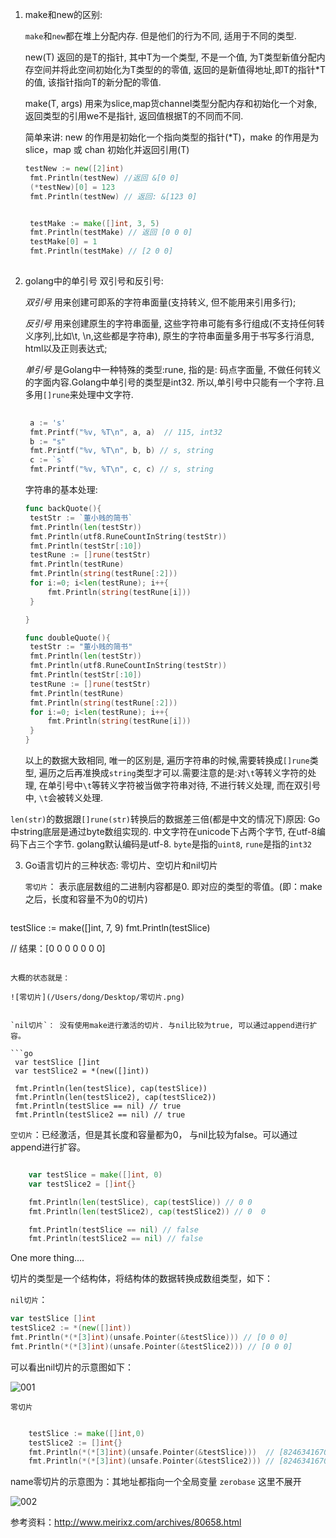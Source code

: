1. make和new的区别:

   `make`和`new`都在堆上分配内存. 但是他们的行为不同, 适用于不同的类型.

   

   new(T) 返回的是T的指针, 其中T为一个类型, 不是一个值, 为T类型新值分配内存空间并将此空间初始化为T类型的的零值, 返回的是新值得地址,即T的指针*T的值, 该指针指向T的新分配的零值.

   make(T, args) 用来为slice,map货channel类型分配内存和初始化一个对象, 返回类型的引用we不是指针, 返回值根据T的不同而不同.

   简单来讲: new 的作用是初始化一个指向类型的指针(*T)，make 的作用是为 slice，map 或 chan 初始化并返回引用(T)

   ```go
   testNew := new([2]int)
   	fmt.Println(testNew) //返回 &[0 0]
   	(*testNew)[0] = 123
   	fmt.Println(testNew) // 返回: &[123 0]
   
   
   	testMake := make([]int, 3, 5)
   	fmt.Println(testMake) // 返回 [0 0 0]
   	testMake[0] = 1
   	fmt.Println(testMake) // [2 0 0]
   	
   
   ```

   

2. golang中的单引号 双引号和反引号:

   *双引号* 用来创建可即系的字符串面量(支持转义, 但不能用来引用多行);

   *反引号* 用来创建原生的字符串面量, 这些字符串可能有多行组成(不支持任何转义序列,比如\t, \n,这些都是字符串), 原生的字符串面量多用于书写多行消息, html以及正则表达式;

   *单引号* 是Golang中一种特殊的类型:rune, 指的是: 码点字面量, 不做任何转义的字面内容.Golang中单引号的类型是int32. 所以,单引号中只能有一个字符.且多用`[]rune`来处理中文字符.

   ```go
   	
   	a := 's'
   	fmt.Printf("%v, %T\n", a, a)  // 115, int32
   	b := "s"
   	fmt.Printf("%v, %T\n", b, b) // s, string
   	c := `s`
   	fmt.Printf("%v, %T\n", c, c) // s, string
   ```

   字符串的基本处理:

   ```go
   func backQuote(){
   	testStr := `董小贱的简书`
   	fmt.Println(len(testStr))
   	fmt.Println(utf8.RuneCountInString(testStr))
   	fmt.Println(testStr[:10])
   	testRune := []rune(testStr)
   	fmt.Println(testRune)
   	fmt.Println(string(testRune[:2]))
   	for i:=0; i<len(testRune); i++{
   		fmt.Println(string(testRune[i]))
   	}
   
   }
   
   func doubleQuote(){
   	testStr := "董小贱的简书"
   	fmt.Println(len(testStr))
   	fmt.Println(utf8.RuneCountInString(testStr))
   	fmt.Println(testStr[:10])
   	testRune := []rune(testStr)
   	fmt.Println(testRune)
   	fmt.Println(string(testRune[:2]))
   	for i:=0; i<len(testRune); i++{
   		fmt.Println(string(testRune[i]))
   	}
   }
   ```

   以上的数据大致相同, 唯一的区别是, 遍历字符串的时候,需要转换成`[]rune`类型, 遍历之后再准换成`string`类型才可以.需要注意的是:对`\t`等转义字符的处理, 在单引号中`\t`等转义字符被当做字符串对待, 不进行转义处理, 而在双引号中, `\t`会被转义处理. 

   

`len(str)`的数据跟`[]rune(str)`转换后的数据差三倍(都是中文的情况下)原因: Go中string底层是通过byte数组实现的. 中文字符在unicode下占两个字节, 在utf-8编码下占三个字节. golang默认编码是utf-8. `byte`是指的`uint8`, `rune`是指的`int32`

3. Go语言切片的三种状态: 零切片、空切片和nil切片

   `零切片`： 表示底层数组的二进制内容都是0. 即对应的类型的零值。(即：make之后，长度和容量不为0的切片)

   ```go
testSlice := make([]int, 7, 9)
   fmt.Println(testSlice)
   
   // 结果：[0 0 0 0 0 0 0] 
   
   ```
   
   大概的状态就是：
   
   ![零切片](/Users/dong/Desktop/零切片.png)
   

`nil切片`： 没有使用make进行激活的切片. 与nil比较为true, 可以通过append进行扩容。

```go
	var testSlice []int
	var testSlice2 = *(new([]int))

	fmt.Println(len(testSlice), cap(testSlice))
	fmt.Println(len(testSlice2), cap(testSlice2))
	fmt.Println(testSlice == nil) // true
	fmt.Println(testSlice2 == nil) // true

```



`空切片`：已经激活，但是其长度和容量都为0， 与nil比较为false。可以通过append进行扩容。

```GO

	var testSlice = make([]int, 0)
	var testSlice2 = []int{}

	fmt.Println(len(testSlice), cap(testSlice)) // 0 0
	fmt.Println(len(testSlice2), cap(testSlice2)) // 0  0

	fmt.Println(testSlice == nil) // false
	fmt.Println(testSlice2 == nil) // false


```

One more thing....

切片的类型是一个结构体，将结构体的数据转换成数组类型，如下：

`nil切片`：

```go
var testSlice []int
testSlice2 := *(new([]int))
fmt.Println(*(*[3]int)(unsafe.Pointer(&testSlice))) // [0 0 0]
fmt.Println(*(*[3]int)(unsafe.Pointer(&testSlice2))) // [0 0 0]
```

可以看出nil切片的示意图如下：

![001](/Users/dong/Desktop/001.png)

`零切片`

```GO

	testSlice := make([]int,0)
	testSlice2 := []int{}
	fmt.Println(*(*[3]int)(unsafe.Pointer(&testSlice)))  // [824634167032 0 0]
	fmt.Println(*(*[3]int)(unsafe.Pointer(&testSlice2))) // [824634167032 0 0]
```

name零切片的示意图为：其地址都指向一个全局变量 `zerobase` 这里不展开

![002](/Users/dong/Desktop/002.png)





参考资料：http://www.meirixz.com/archives/80658.html

